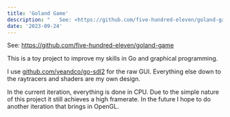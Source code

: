 ```yaml
---
title: 'Goland Game'
description: "   See: <https://github.com/five-hundred-eleven/goland-game>  This is a toy project to improve my skills in Go and graphical programming.  I use [github.com/veandco/go-sdl2](https://github.com/veandco/go-sdl2) for the raw GUI. Everything else down to the raytracers..."
date: '2023-09-24'
---
```



See: <https://github.com/five-hundred-eleven/goland-game>

This is a toy project to improve my skills in Go and graphical programming.

I use [github.com/veandco/go-sdl2](https://github.com/veandco/go-sdl2) for the raw GUI. Everything else down to the raytracers and shaders are my own design.

In the current iteration, everything is done in CPU. Due to the simple nature of this project it still achieves a high framerate. In the future I hope to do another iteration that brings in OpenGL.


